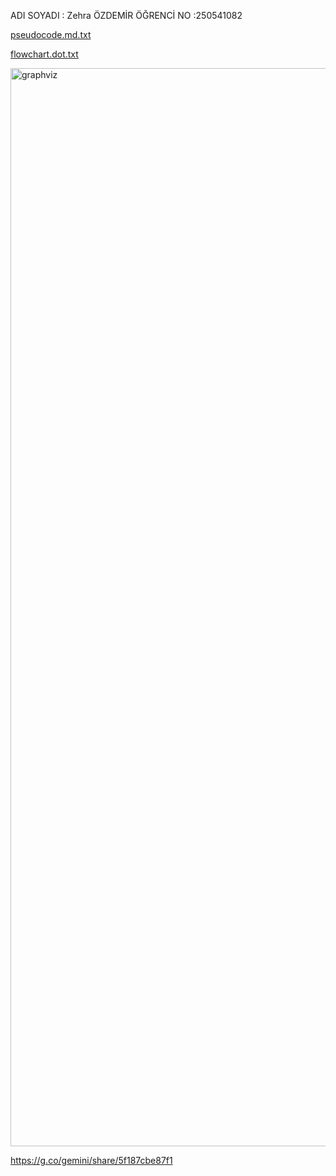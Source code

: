 ADI SOYADI : Zehra ÖZDEMİR 
ÖĞRENCİ NO :250541082

[pseudocode.md.txt](https://github.com/user-attachments/files/22927091/pseudocode.md.txt)

[flowchart.dot.txt](https://github.com/user-attachments/files/22927124/flowchart.dot.txt)

<img width="1350" height="1725" alt="graphviz" src="https://github.com/user-attachments/assets/cf1ead99-7f50-4b22-903c-cdf2a53d6867" />

https://g.co/gemini/share/5f187cbe87f1
